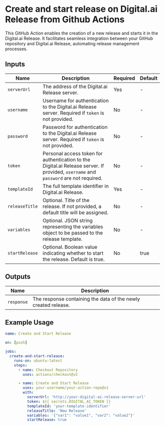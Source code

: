 # Create and start release on Digital.ai Release from Github Actions

This GitHub Action enables the creation of a new release and starts it in the Digital.ai Release. It facilitates seamless integration between your GitHub repository and Digital.ai Release, automating release management processes.

## Inputs

| Name         | Description                                                                               | Required | Default |
|--------------|-------------------------------------------------------------------------------------------|----------|---------|
| `serverUrl`  | The address of the Digital.ai Release server.                                             | Yes      | -       |
| `username`   | Username for authentication to the Digital.ai Release server. Required if `token` is not provided. | No       | -       |
| `password`   | Password for authentication to the Digital.ai Release server. Required if `token` is not provided. | No       | -       |
| `token`      | Personal access token for authentication to the Digital.ai Release server. If provided, `username` and `password` are not required. | No       | -       |
| `templateId` | The full template identifier in Digital.ai Release.                                        | Yes      | -       |
| `releaseTitle` | Optional. Title of the release. If not provided, a default title will be assigned.       | No       | -       |
| `variables`  | Optional. JSON string representing the variables object to be passed to the release template. | No       | -       |
| `startRelease` | Optional. Boolean value indicating whether to start the release. Default is true.        | No       | true    |

## Outputs

| Name         | Description                                                                               |
|--------------|-------------------------------------------------------------------------------------------|
| `response`   | The response containing the data of the newly created release.                            |

## Example Usage

```yaml
name: Create and Start Release

on: [push]

jobs:
  create-and-start-release:
    runs-on: ubuntu-latest
    steps:
      - name: Checkout Repository
        uses: actions/checkout@v2

      - name: Create and Start Release
        uses: your-username/your-action-repo@v1
        with:
          serverUrl: 'http://your-digital-ai-release-server-url'
          token: ${{ secrets.DIGITAL_AI_TOKEN }}
          templateId: 'your-template-identifier'
          releaseTitle: 'New Release'
          variables: '{"var1": "value1", "var2": "value2"}'
          startRelease: true
